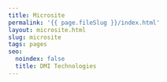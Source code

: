 ```yaml
---
title: Microsite
permalink: '{{ page.fileSlug }}/index.html'
layout: microsite.html
slug: microsite
tags: pages
seo:
  noindex: false
  title: DMI Technologies
---
```



